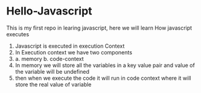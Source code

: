 # Hello-Javascript

This is my first repo in learing javascript, here we will learn How javascript executes

1. Javascript is executed in execution Context
2. In Execution context we have two components
3. a.  memory  b. code-context
4. In memory we will store all the variables in a key value pair and value of the variable will be undefined
5. then when we execute the code it will run in code context where it will store the real value of variable
   
